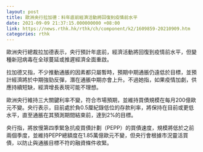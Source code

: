 ```yaml
---
layout: post
title: 歐洲央行拉加德：料年底前經濟活動將回復到疫情前水平
date: 2021-09-09 21:37:15.000000000 +08:00
link: https://news.rthk.hk/rthk/ch/component/k2/1609859-20210909.htm
categories: rthk
---
```


歐洲央行總裁拉加德表示，央行預計年底前，經濟活動將回復到疫情前水平，但變種新冠病毒在全球蔓延或推遲經濟全面重啟。

拉加德又指，不少推動通脹的因素都只屬暫時，預期中期通脹仍遠低於目標，並預計經濟將於中期強勁反彈，潛在通脹中期亦會上升。不過她指，如果疫情加劇，供應持續短缺，經濟增長表現可能不理想。

歐洲央行維持三大關鍵利率不變，符合市場預期，並維持買債規模在每月200億歐元不變。央行表示，目前處於負0.5厘紀錄低位的存款利率，將保持在目前或更低水平，直至通脹在其預測期間結束前，達到2%的目標。

央行指，將放慢第四季緊急抗疫買債計劃（PEPP）的買債速度，規模將低於之前兩個季度，並維持PEPP總額度在1.85萬億歐元不變，但央行會根據市況靈活買債，以防止與通脹目標不符的融資條件收緊。
